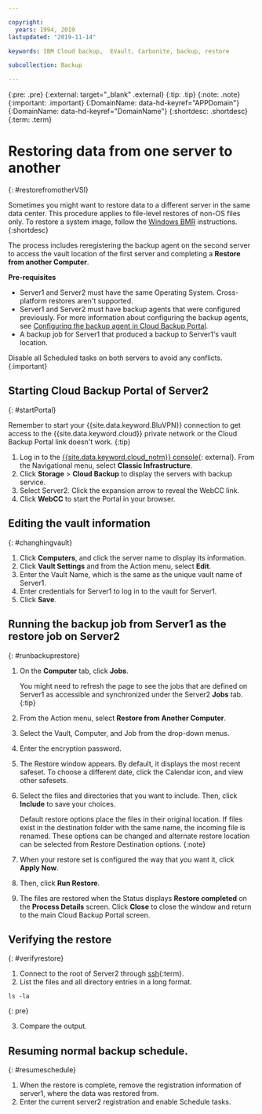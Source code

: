 ```yaml
---

copyright:
  years: 1994, 2019
lastupdated: "2019-11-14"

keywords: IBM Cloud backup,  EVault, Carbonite, backup, restore

subcollection: Backup

---
```

{:pre: .pre}
{:external: target="_blank" .external}
{:tip: .tip}
{:note: .note}
{:important: .important}
{:DomainName: data-hd-keyref="APPDomain"}
{:DomainName: data-hd-keyref="DomainName"}
{:shortdesc: .shortdesc}
{:term: .term}

# Restoring data from one server to another
{: #restorefromotherVSI}

Sometimes you might want to restore data to a different server in the same data center. This procedure applies to file-level restores of non-OS files only. To restore a system image, follow the [Windows BMR](/docs/infrastructure/Backup?topic=Backup-restoreBMR) instructions.
{:shortdesc}

The process includes reregistering the backup agent on the second server to access the vault location of the first server and completing a **Restore from another Computer**.

**Pre-requisites**

- Server1 and Server2 must have the same Operating System. Cross-platform restores aren't supported.
- Server1 and Server2 must have backup agents that were configured previously. For more information about configuring the backup agents, see [Configuring the backup agent in Cloud Backup Portal](/docs/infrastructure/Backup?topic=Backup-getting-started#getting-started).
- A backup job for Server1 that produced a backup to Server1's vault location.

Disable all Scheduled tasks on both servers to avoid any conflicts.
{:important}

## Starting Cloud Backup Portal of Server2
{: #startPortal}

Remember to start your {{site.data.keyword.BluVPN}} connection to get access to the {{site.data.keyword.cloud}} private network or the Cloud Backup Portal link doesn't work.
{:tip}

1. Log in to the [{{site.data.keyword.cloud_notm}} console](https://{DomainName}){: external}. From the Navigational menu, select **Classic Infrastructure**.
2. Click **Storage** > **Cloud Backup** to display the servers with backup service.
3. Select Server2. Click the expansion arrow to reveal the WebCC link.
4. Click **WebCC** to start the Portal in your browser.


## Editing the vault information
{: #changhingvault}

1. Click **Computers**, and click the server name to display its information.
2. Click **Vault Settings** and from the Action menu, select **Edit**.
2. Enter the Vault Name, which is the same as the unique vault name of Server1.
3. Enter credentials for Server1 to log in to the vault for Server1.
4. Click **Save**.

## Running the backup job from Server1 as the restore job on Server2
{: #runbackuprestore}

1. On the **Computer** tab, click **Jobs**.

   You might need to refresh the page to see the jobs that are defined on Server1 as accessible and synchronized under the Server2 **Jobs** tab.
   {:tip}
2. From the Action menu, select **Restore from Another Computer**.
3. Select the Vault, Computer, and Job from the drop-down menus.
3. Enter the encryption password.
4. The Restore window appears. By default, it displays the most recent safeset. To choose a different date, click the Calendar icon, and view other safesets.
9. Select the files and directories that you want to include. Then, click **Include** to save your choices.

   Default restore options place the files in their original location. If files exist in the destination folder with the same name, the incoming file is renamed. These options can be changed and alternate restore location can be selected from Restore Destination options.
   {:note}
10. When your restore set is configured the way that you want it, click **Apply Now**.
12. Then, click **Run Restore**.
13. The files are restored when the Status displays **Restore completed** on the **Process Details** screen. Click **Close** to close the window and return to the main Cloud Backup Portal screen.


## Verifying the restore
{: #verifyrestore}

1. Connect to the root of Server2 through [ssh](#x3574365){:term}.
2. List the files and all directory entries in a long format.
  ```
  ls -la
  ```
  {: pre}

3. Compare the output.

## Resuming normal backup schedule.
{: #resumeschedule}

1. When the restore is complete, remove the registration information of server1, where the data was restored from.
2. Enter the current server2 registration and enable Schedule tasks.
